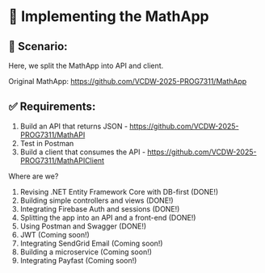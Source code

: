 # 📝 Implementing the MathApp

## 📌 Scenario:  
Here, we split the MathApp into API and client.

Original MathApp: https://github.com/VCDW-2025-PROG7311/MathApp

## ✅ Requirements:  
1. Build an API that returns JSON - https://github.com/VCDW-2025-PROG7311/MathAPI
1. Test in Postman 
1. Build a client that consumes the API - https://github.com/VCDW-2025-PROG7311/MathAPIClient

Where are we?
1. Revising .NET Entity Framework Core with DB-first (DONE!)
1. Building simple controllers and views (DONE!)
1. Integrating Firebase Auth and sessions (DONE!)
1. Splitting the app into an API and a front-end (DONE!)
1. Using Postman and Swagger (DONE!)
1. JWT (Coming soon!)
1. Integrating SendGrid Email (Coming soon!)
1. Building a microservice (Coming soon!)
1. Integrating Payfast (Coming soon!)